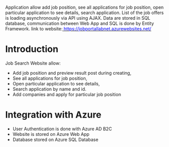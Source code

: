 Application allow add job position, see all applications for job position,
open particular application to see details, search application. List of the job
offers is loading asynchronously via API using AJAX. Data are stored in SQL
database, communication between Web App and SQL is done by Entity
Framework.
link to website:[<span style="color:blue"> https://jobportallabnet.azurewebsites.net/</span>](https://jobportallabnet.azurewebsites.net/)<br/>


# Introduction 
Job Search Website allow: <br/>
- Add job position and preview result post during creating,<br/>
- See all applications for job position,<br/>
- Open particular application to see details,<br/>
- Search application by name and id. <br/>
- Add companies and apply for particular job position<br/>

# Integration with Azure
- User Authentication is done with Azure AD B2C<br/>
- Website is stored on Azure Web App<br/>
- Database  stored on Azure SQL Database<br/>

